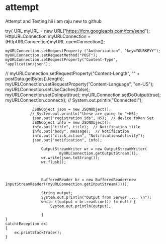 # attempt
Attempt and Testing
hii i am raju new to github 



try{
	URL myURL = new URL("https://fcm.googleapis.com/fcm/send");
    HttpURLConnection myURLConnection = (HttpURLConnection)myURL.openConnection();
   
   
   
    myURLConnection.setRequestProperty ("Authorization", "key=YOURKEYY");
    myURLConnection.setRequestMethod("POST");
    myURLConnection.setRequestProperty("Content-Type", "application/json");
   // myURLConnection.setRequestProperty("Content-Length", "" + postData.getBytes().length);
    myURLConnection.setRequestProperty("Content-Language", "en-US");
    myURLConnection.setUseCaches(false);
    myURLConnection.setDoInput(true);
    myURLConnection.setDoOutput(true);
    myURLConnection.connect();
  //  System.out.println("Connected!");


			    JSONObject json = new JSONObject();
               // System.out.println("these are going to "+HS);
			    json.put("registration_ids", HS);  // device token Set 
			    JSONObject info = new JSONObject();
			    info.put("title", title);  // Notification title
			    info.put("body", message);  // Notification
			    info.put("click_action", "NotificationsActivity");
			    json.put("notification", info);
			  
			        OutputStreamWriter wr = new OutputStreamWriter(
			        		myURLConnection.getOutputStream());
			        wr.write(json.toString());
			        wr.flush();
			        
			       

					BufferedReader br = new BufferedReader(new InputStreamReader((myURLConnection.getInputStream())));

					String output;
					System.out.println("Output from Server .... \n");
					while ((output = br.readLine()) != null) {
						System.out.println(output);

					}
	}
	catch(Exception ex)
	{
		ex.printStackTrace();
	}
